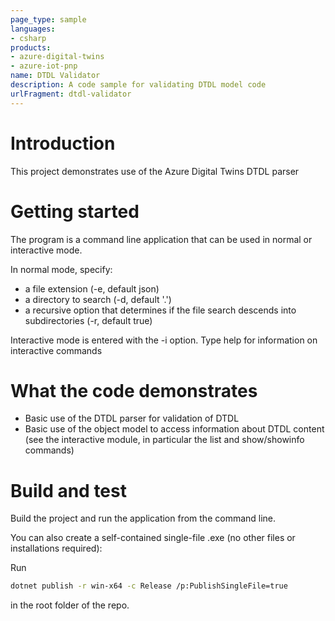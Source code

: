 ```yaml
---
page_type: sample
languages:
- csharp
products:
- azure-digital-twins
- azure-iot-pnp
name: DTDL Validator
description: A code sample for validating DTDL model code
urlFragment: dtdl-validator
---
```


# Introduction 
This project demonstrates use of the Azure Digital Twins DTDL parser

# Getting started
The program is a command line application that can be used in normal or interactive mode.

In normal mode, specify:
* a file extension (-e, default json)
* a directory to search (-d, default '.')
* a recursive option that determines if the file search descends into subdirectories (-r, default true)

Interactive mode is entered with the -i option. Type help for information on interactive commands

# What the code demonstrates
* Basic use of the DTDL parser for validation of DTDL
* Basic use of the object model to access information about DTDL content (see the interactive module, in particular the list and show/showinfo commands)

# Build and test
Build the project and run the application from the command line.

You can also create a self-contained single-file .exe (no other files or installations required):

Run
```bash
dotnet publish -r win-x64 -c Release /p:PublishSingleFile=true
```
in the root folder of the repo.